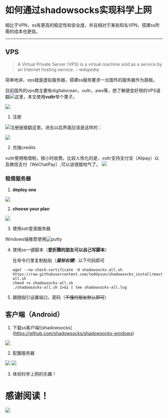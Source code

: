 # 如何通过shadowsocks实现科学上网
相比于VPN，ss有更高的稳定性和安全度，并且相对于某些知名VPN，搭建ss所需的成本也更低。

*********************

## VPS

>A Virtual Private Server (VPS) is a virtual machine sold as a service by an Internet hosting service.   --wikipedia

简单地讲，vps就是虚拟服务器，搭建ss服务要求一台国外的服务器作为跳板。

目前国外的vps商主要有digitalocean，vultr，aws等，想了解便宜好用的VPS请戳![这里](http://www.vpsdx.com/?ugfcba=uv70e3)，本文使用**vultr**举个栗子。

![](/images/vultr.png)

1. 注册

![**注册链接戳这里**](https://www.vultr.com/?ref=7235190)。进去以后界面应该是这样的：

![](/images/注册.png)

2. 充值credits

vultr使用租借制，按小时收费。比较人性化的是，vultr支持支付宝（Alipay）以及微信支付（WeChatPay）,可以说很接地气了。
![](/images/cz.png)

### 租借服务器
1. **deploy one**

![](/images/jfwq1.png)

2. **choose your plan**

![](/images/jfwq2.png)

3. 使用ssh登录服务器

Windows端推荐使用![putty](https://www.putty.org/)

4. 使用ss一键脚本（**爱折腾的朋友可以自己写脚本**）

    在命令行里复制粘贴（***鼠标右键***）以下代码即可
    ```
    wget --no-check-certificate -O shadowsocks-all.sh https://raw.githubusercontent.com/teddysun/shadowsocks_install/master/shadowsocks-all.sh
    chmod +x shadowsocks-all.sh
    ./shadowsocks-all.sh 2>&1 | tee shadowsocks-all.log
    ```

5. 跟随指引设置端口，密码（~~不懂的朋友默认即可~~）

## 客户端（Android）

1. 下载ss客户端![shadowsocks]
(https://github.com/shadowsocks/shadowsocks-windows)

![](/images/ss.png)  

2. 配置服务器

![](/images/jfwq01.png)
![](/images/jfwq00.png)

3. 体验科学上网的乐趣！

# 感谢阅读！

![](xiezhx_homework/images/cz.PNG )
